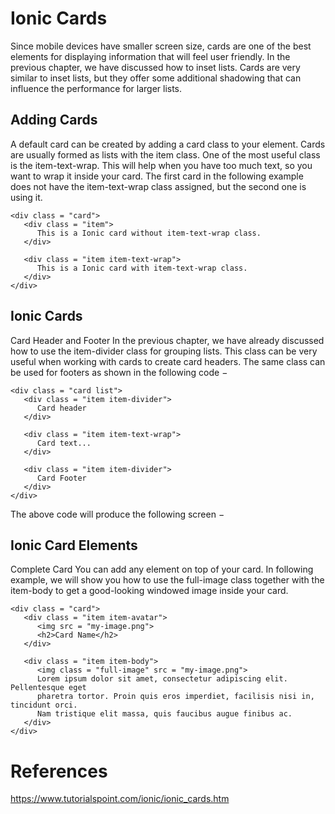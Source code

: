 # Ionic Cards

Since mobile devices have smaller screen size, cards are one of the best elements for displaying information that will feel user friendly. In the previous chapter, we have discussed how to inset lists. Cards are very similar to inset lists, but they offer some additional shadowing that can influence the performance for larger lists.

## Adding Cards
A default card can be created by adding a card class to your element. Cards are usually formed as lists with the item class. One of the most useful class is the item-text-wrap. This will help when you have too much text, so you want to wrap it inside your card. The first card in the following example does not have the item-text-wrap class assigned, but the second one is using it.
```
<div class = "card">
   <div class = "item">
      This is a Ionic card without item-text-wrap class.
   </div>

   <div class = "item item-text-wrap">
      This is a Ionic card with item-text-wrap class.
   </div>
</div>
```
## Ionic Cards
Card Header and Footer
In the previous chapter, we have already discussed how to use the item-divider class for grouping lists. This class can be very useful when working with cards to create card headers. The same class can be used for footers as shown in the following code −
```
<div class = "card list">
   <div class = "item item-divider">
      Card header
   </div>

   <div class = "item item-text-wrap">
      Card text...
   </div>

   <div class = "item item-divider">
      Card Footer
   </div>
</div>
```
The above code will produce the following screen −

## Ionic Card Elements
Complete Card
You can add any element on top of your card. In following example, we will show you how to use the full-image class together with the item-body to get a good-looking windowed image inside your card.
```
<div class = "card">
   <div class = "item item-avatar">
      <img src = "my-image.png">
      <h2>Card Name</h2>
   </div>

   <div class = "item item-body">
      <img class = "full-image" src = "my-image.png">
      Lorem ipsum dolor sit amet, consectetur adipiscing elit. Pellentesque eget
      pharetra tortor. Proin quis eros imperdiet, facilisis nisi in, tincidunt orci.
      Nam tristique elit massa, quis faucibus augue finibus ac.
   </div>
</div>
```

# References
https://www.tutorialspoint.com/ionic/ionic_cards.htm
